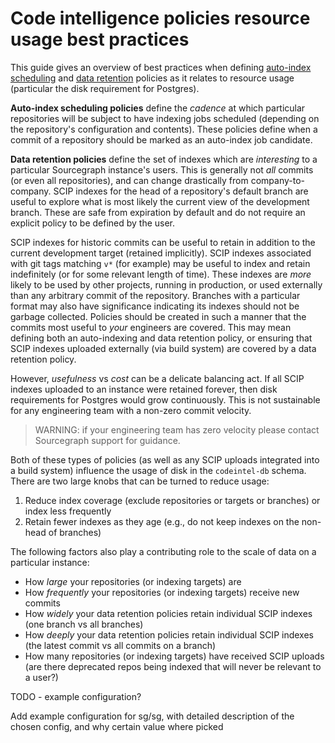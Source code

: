 # Code intelligence policies resource usage best practices

This guide gives an overview of best practices when defining [auto-index scheduling](configure_auto_indexing.md) and [data retention](configure_data_retention.md) policies as it relates to resource usage (particular the disk requirement for Postgres).

**Auto-index scheduling policies** define the _cadence_ at which particular repositories will be subject to have indexing jobs scheduled (depending on the repository's configuration and contents). These policies define when a commit of a repository should be marked as an auto-index job candidate. 

**Data retention policies** define the set of indexes which are _interesting_ to a particular Sourcegraph instance's users. This is generally not *all* commits (or even all repositories), and can change drastically from company-to-company. SCIP indexes for the head of a repository's default branch are useful to explore what is most likely the current view of the development branch. These are safe from expiration by default and do not require an explicit policy to be defined by the user.

SCIP indexes for historic commits can be useful to retain in addition to the current development target (retained implicitly). SCIP indexes associated with git tags matching `v*` (for example) may be useful to index and retain indefinitely (or for some relevant length of time). These indexes are _more_ likely to be used by other projects, running in production, or used externally than any arbitrary commit of the repository. Branches with a particular format may also have significance indicating its indexes should not be garbage collected. Policies should be created in such a manner that the commits most useful to _your_ engineers are covered. This may mean defining both an auto-indexing and data retention policy, or ensuring that SCIP indexes uploaded externally (via build system) are covered by a data retention policy.

However, _usefulness_ vs _cost_ can be a delicate balancing act. If all SCIP indexes uploaded to an instance were retained forever, then disk requirements for Postgres would grow continuously. This is not sustainable for any engineering team with a non-zero commit velocity.

> WARNING: if your engineering team has zero velocity please contact Sourcegraph support for guidance.

Both of these types of policies (as well as any SCIP uploads integrated into a build system) influence the usage of disk in the `codeintel-db` schema. There are two large knobs that can be turned to reduce usage:

1. Reduce index coverage (exclude repositories or targets or branches) or index less frequently
2. Retain fewer indexes as they age (e.g., do not keep indexes on the non-head of branches)

The following factors also play a contributing role to the scale of data on a particular instance:

- How *large* your repositories (or indexing targets) are
- How *frequently* your repositories (or indexing targets) receive new commits
- How *widely* your data retention policies retain individual SCIP indexes (one branch vs all branches)
- How *deeply* your data retention policies retain individual SCIP indexes (the latest commit vs all commits on a branch)
- How many repositories (or indexing targets) have received SCIP uploads (are there deprecated repos being indexed that will never be relevant to a user?)

TODO - example configuration?

Add example configuration for sg/sg, with detailed description of the chosen config, and why certain value where picked
